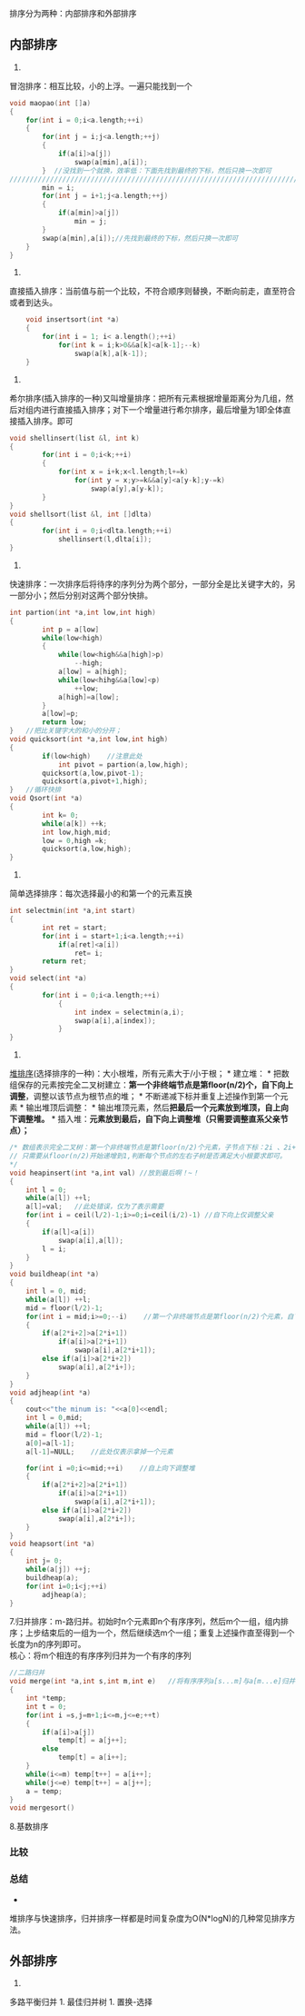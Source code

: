 排序分为两种：内部排序和外部排序

## 内部排序
1. 
冒泡排序：相互比较，小的上浮。一遍只能找到一个
```C
void maopao(int []a)
{
    for(int i = 0;i<a.length;++i)
    {
        for(int j = i;j<a.length;++j)
        {
            if(a[i]>a[j])
                swap(a[min],a[i]);
        }  //没找到一个就换，效率低：下面先找到最终的下标，然后只换一次即可
////////////////////////////////////////////////////////////////////////////////////////
        min = i;
        for(int j = i+1;j<a.length;++j)
        {
            if(a[min]>a[j])
                min = j;
        }
        swap(a[min],a[i]);//先找到最终的下标，然后只换一次即可
    }
}
```

1. 
直接插入排序：当前值与前一个比较，不符合顺序则替换，不断向前走，直至符合或者到达头。
```C
    void insertsort(int *a)
    {
        for(int i = 1; i< a.length();++i)
            for(int k = i;k>0&&a[k]<a[k-1];--k)
                swap(a[k],a[k-1]);
    }
```
1. 
希尔排序(插入排序的一种)又叫增量排序：把所有元素根据增量距离分为几组，然后对组内进行直接插入排序；对下一个增量进行希尔排序，最后增量为1即全体直接插入排序。即可
```C
void shellinsert(list &l, int k)
{
        for(int i = 0;i<k;++i)
        {
            for(int x = i+k;x<l.length;l+=k)
                for(int y = x;y>=k&&a[y]<a[y-k];y-=k)
                    swap(a[y],a[y-k]);
        }
}
void shellsort(list &l, int []dlta)
{
        for(int i = 0;i<dlta.length;++i)
            shellinsert(l,dlta[i]);
}
```

1. 
快速排序：一次排序后将待序的序列分为两个部分，一部分全是比关键字大的，另一部分小；然后分别对这两个部分快排。
```C
int partion(int *a,int low,int high)
{
        int p = a[low]
        while(low<high)
        {
            while(low<high&&a[high]>p)
                --high;
            a[low] = a[high];
            while(low<hihg&&a[low]<p)
                ++low;
            a[high]=a[low];
        }
        a[low]=p;
        return low;
}   //把比关键字大的和小的分开；
void quicksort(int *a,int low,int high)
{
        if(low<high)    //注意此处
            int pivot = partion(a,low,high);
        quicksort(a,low,pivot-1);
        quicksort(a,pivot+1,high);
}   //循环快排
void Qsort(int *a)
{
        int k= 0;
        while(a[k]) ++k;
        int low,high,mid;
        low = 0,high =k;
        quicksort(a,low,high);
}
```

1. 
简单选择排序：每次选择最小的和第一个的元素互换
```C
int selectmin(int *a,int start)
{
        int ret = start;
        for(int i = start+1;i<a.length;++i)
            if(a[ret]<a[i])
                ret= i;
        return ret;
}
void select(int *a)
{
        for(int i = 0;i<a.length;++i)
            {
                int index = selectmin(a,i);
                swap(a[i],a[index]);
            }
}
```

1. 
[堆排序](http://blog.csdn.net/morewindows/article/details/6709644)(选择排序的一种)：大小根堆，所有元素大于/小于根；
    * 
建立堆：
        * 
把数组保存的元素按完全二叉树建立：**第一个非终端节点是第floor(n/2)个，自下向上调整**，调整以该节点为根节点的堆；
        * 
不断递减下标并重复上述操作到第一个元素
    * 
输出堆顶后调整：
        * 
输出堆顶元素，然后**把最后一个元素放到堆顶，自上向下调整堆。**
    * 
插入堆：**元素放到最后，自下向上调整堆（只需要调整直系父亲节点）；**

```C
/* 数组表示完全二叉树：第一个非终端节点是第floor(n/2)个元素，子节点下标：2i 、2i+1
// 只需要从floor(n/2)开始递增到1,判断每个节点的左右子树是否满足大小根要求即可。
*/
void heapinsert(int *a,int val) //放到最后啊！~！
{
    int l = 0;
    while(a[l]) ++l;
    a[l]=val;   //此处错误，仅为了表示需要
    for(int i = ceil(l/2)-1;i>=0;i=ceil(i/2)-1) //自下向上仅调整父亲
    {
        if(a[l]<a[i])
            swap(a[i],a[l]);
        l = i;
    }
}
void buildheap(int *a)
{
    int l = 0, mid;
    while(a[l]) ++l;
    mid = floor(l/2)-1;
    for(int i = mid;i>=0;--i)    //第一个非终端节点是第floor(n/2)个元素，自下向上调整
    {
        if(a[2*i+2]>a[2*i+1])
            if(a[i]>a[2*i+1])
                swap(a[i],a[2*i+1]);
        else if(a[i]>a[2*i+2])
            swap(a[i],a[2*i+]);
    }
}
void adjheap(int *a)
{
    cout<<"the minum is: "<<a[0]<<endl;
    int l = 0,mid;
    while(a[l]) ++l;
    mid = floor(l/2)-1;
    a[0]=a[l-1];
    a[l-1]=NULL;    //此处仅表示拿掉一个元素

    for(int i =0;i<=mid;++i)    //自上向下调整堆
    {
        if(a[2*i+2]>a[2*i+1])
            if(a[i]>a[2*i+1])
                swap(a[i],a[2*i+1]);
        else if(a[i]>a[2*i+2])
            swap(a[i],a[2*i+]);
    }
}
void heapsort(int *a)
{
    int j= 0;
    while(a[j]) ++j;
    buildheap(a);
    for(int i=0;i<j;++i)
        adjheap(a);
}
```
7.归并排序：m-路归并。初始时n个元素即n个有序序列，然后m个一组，组内排序；上步结束后的一组为一个，然后继续选m个一组；重复上述操作直至得到一个长度为n的序列即可。<br>
核心：将m个相连的有序序列归并为一个有序的序列
```C
//二路归并
void merge(int *a,int s,int m,int e)   //将有序序列a[s...m]与a[m...e]归并为a[s...e]
{
    int *temp;
    int t = 0;
    for(int i =s,j=m+1;i<=m,j<=e;++t)
    {
        if(a[i]>a[j])
            temp[t] = a[j++];
        else 
            temp[t] = a[i++];
    }
    while(i<=m) temp[t++] = a[i++];
    while(j<=e) temp[t++] = a[j++];
    a = temp;
}
void mergesort()
```


8.基数排序


### 比较

### 总结
* 
 堆排序与快速排序，归并排序一样都是时间复杂度为O(N*logN)的几种常见排序方法。

## 外部排序
1. 
多路平衡归并
1. 
最佳归并树
1. 
置换-选择